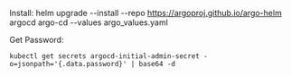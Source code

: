 
Install:
    helm upgrade --install --repo https://argoproj.github.io/argo-helm argocd argo-cd --values argo_values.yaml

Get Password:

    kubectl get secrets argocd-initial-admin-secret -o=jsonpath='{.data.password}' | base64 -d